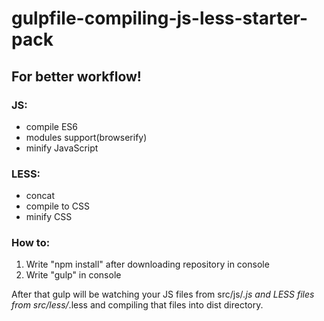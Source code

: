 # gulpfile-compiling-js-less-starter-pack

## For better workflow!
### JS:
- compile ES6
- modules support(browserify)
- minify JavaScript
### LESS:
- concat
- compile to CSS
- minify CSS

### How to:
1. Write "npm install" after downloading repository in console
2. Write "gulp" in console 

After that gulp will be watching your JS files from src/js/*.js and LESS files from src/less/*.less and compiling that files into dist directory.
